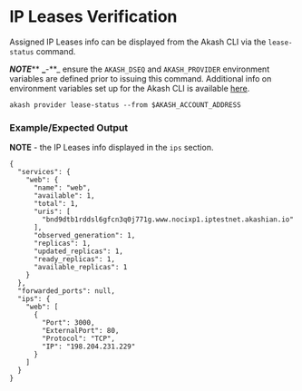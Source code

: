 # IP Leases Verification

Assigned IP Leases info can be displayed from the Akash CLI via the `lease-status` command.

_**NOTE**_**  **_**-**_ ensure the `AKASH_DSEQ` and `AKASH_PROVIDER` environment variables are defined prior to issuing this command. Additional info on environment variables set up for the Akash CLI is available [here](../mainnet3-legacy-docs/detailed-steps/part-4.-configure-your-network.md).

```
akash provider lease-status --from $AKASH_ACCOUNT_ADDRESS
```

### Example/Expected Output

**NOTE** - the IP Leases info displayed in the `ips` section.

```
{
  "services": {
    "web": {
      "name": "web",
      "available": 1,
      "total": 1,
      "uris": [
        "bnd9dtb1rddsl6gfcn3q0j771g.www.nocixp1.iptestnet.akashian.io"
      ],
      "observed_generation": 1,
      "replicas": 1,
      "updated_replicas": 1,
      "ready_replicas": 1,
      "available_replicas": 1
    }
  },
  "forwarded_ports": null,
  "ips": {
    "web": [
      {
        "Port": 3000,
        "ExternalPort": 80,
        "Protocol": "TCP",
        "IP": "198.204.231.229"
      }
    ]
  }
}
```
